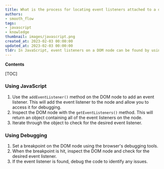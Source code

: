 ```yaml
---
title: What is the process for locating event listeners attached to a dom node using JavaScript or when debugging?
authors:
- smooth_flow
tags:
- javascript
- knowledge
thumbnail: images/javascript.png
created_at: 2023-02-03 00:00:00
updated_at: 2023-02-03 00:00:00
tldr: In JavaScript, event listeners on a DOM node can be found by using the `addEventListener()` method.
---
```


**Contents**

[TOC]

### Using JavaScript

1. Use the `addEventListener()` method on the DOM node to add an event listener. This will add the event listener to the node and allow you to access it for debugging. 
2. Inspect the DOM node with the `getEventListeners()` method. This will return an object containing all of the event listeners on the node.
3. Iterate through the object to check for the desired event listener.

### Using Debugging

1. Set a breakpoint on the DOM node using the browser's debugging tools.
2. When the breakpoint is hit, inspect the DOM node and check for the desired event listener.
3. If the event listener is found, debug the code to identify any issues.
